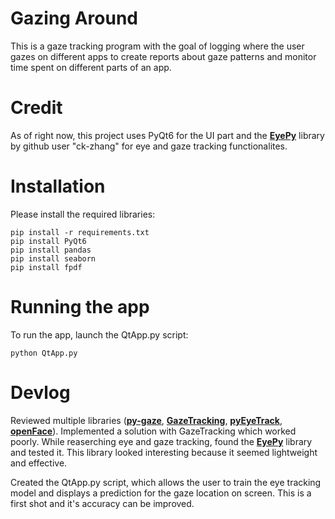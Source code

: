 # Gazing Around
This is a gaze tracking program with the goal of logging where the user gazes on different apps to create reports about gaze patterns and monitor time spent on different parts of an app.

# Credit
As of right now, this project uses PyQt6 for the UI part and the **[EyePy](https://github.com/ck-zhang/EyePy)** library by github user "ck-zhang" for eye and gaze tracking functionalites.

# Installation
Please install the required libraries:

```shell
pip install -r requirements.txt
pip install PyQt6
pip install pandas
pip install seaborn
pip install fpdf
```

# Running the app
To run the app, launch the QtApp.py script:

```shell
python QtApp.py
```

# Devlog
Reviewed multiple libraries (**[py-gaze](https://github.com/esdalmaijer/PyGaze)**, **[GazeTracking](https://github.com/antoinelame/GazeTracking)**, **[pyEyeTrack](https://github.com/algoasylum/pyEyeTrack)**, **[openFace](https://github.com/TadasBaltrusaitis/OpenFace)**). Implemented a solution with GazeTracking which worked poorly. While reaserching eye and gaze tracking, found the **[EyePy](https://github.com/ck-zhang/EyePy)** library and tested it. This library looked interesting because it seemed lightweight and effective.

Created the QtApp.py script, which allows the user to train the eye tracking model and displays a prediction for the gaze location on screen. This is a first shot and it's accuracy can be improved.